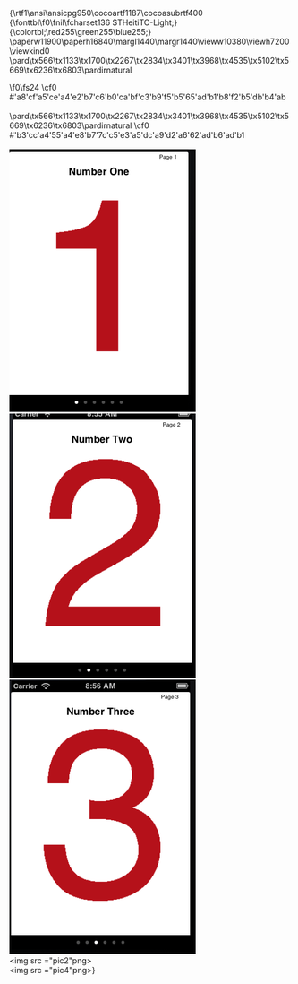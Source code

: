 {\rtf1\ansi\ansicpg950\cocoartf1187\cocoasubrtf400
{\fonttbl\f0\fnil\fcharset136 STHeitiTC-Light;}
{\colortbl;\red255\green255\blue255;}
\paperw11900\paperh16840\margl1440\margr1440\vieww10380\viewh7200\viewkind0
\pard\tx566\tx1133\tx1700\tx2267\tx2834\tx3401\tx3968\tx4535\tx5102\tx5669\tx6236\tx6803\pardirnatural

\f0\fs24 \cf0 #\'a8\'cf\'a5\'ce\'a4\'e2\'b7\'c6\'b0\'ca\'bf\'c3\'b9\'f5\'b5\'65\'ad\'b1\'b8\'f2\'b5\'db\'b4\'ab<br>\
\pard\tx566\tx1133\tx1700\tx2267\tx2834\tx3401\tx3968\tx4535\tx5102\tx5669\tx6236\tx6803\pardirnatural
\cf0 #\'b3\'cc\'a4\'55\'a4\'e8\'b7\'7c\'c5\'e3\'a5\'dc\'a9\'d2\'a6\'62\'ad\'b6\'ad\'b1<br>\
<img src ="pic1.png">\
<img src ="pic2.png">\
<img src ="pic3.png">\
<img src ="pic2"png>\
<img src ="pic4"png>}